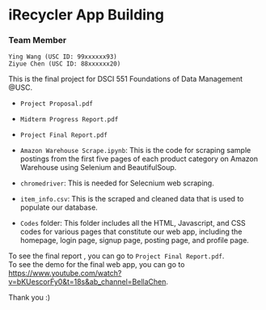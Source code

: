# iRecycler App Building

### Team Member
	Ying Wang (USC ID: 99xxxxxx93)
	Ziyue Chen (USC ID: 88xxxxxx20)
This is the final project for DSCI 551 Foundations of Data Management @USC.
- `Project Proposal.pdf`
- `Midterm Progress Report.pdf`
- `Project Final Report.pdf`

- `Amazon Warehouse Scrape.ipynb`: This is the code for scraping sample postings from the first five pages of each product category on Amazon Warehouse using Selenium and BeautifulSoup.
- `chromedriver`: This is needed for Selecnium web scraping.
- `item_info.csv`: This is the scraped and cleaned data that is used to populate our database.
- `Codes` folder: This folder includes all the HTML, Javascript, and CSS codes for various pages that constitute our web app, including the homepage, login page, signup page, posting page, and profile page.

To see the final report , you can go to `Project Final Report.pdf`. \
To see the demo for the final web app, you can go to https://www.youtube.com/watch?v=bKUescorFy0&t=18s&ab_channel=BellaChen.

Thank you :)
